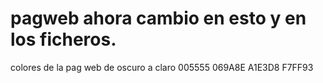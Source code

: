 # pagweb ahora cambio en esto y en los ficheros.

colores de la pag web de oscuro a claro
005555
069A8E
A1E3D8
F7FF93
